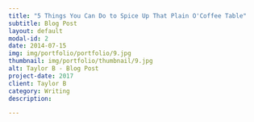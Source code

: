 ```yaml
---
title: "5 Things You Can Do to Spice Up That Plain O'Coffee Table"
subtitle: Blog Post
layout: default
modal-id: 2
date: 2014-07-15
img: img/portfolio/portfolio/9.jpg
thumbnail: img/portfolio/thumbnail/9.jpg
alt: Taylor B - Blog Post
project-date: 2017
client: Taylor B
category: Writing
description:

---
```

